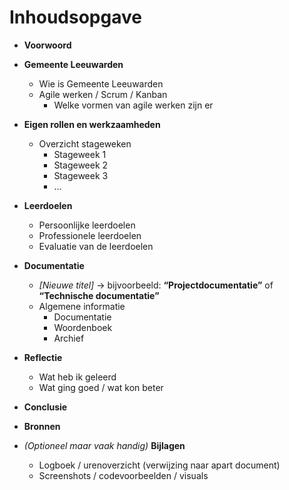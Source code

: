 # **Inhoudsopgave**

- **Voorwoord**
    
- **Gemeente Leeuwarden**
    - Wie is Gemeente Leeuwarden
    - Agile werken / Scrum / Kanban
        - Welke vormen van agile werken zijn er
- **Eigen rollen en werkzaamheden**
    - Overzicht stageweken
        - Stageweek 1
        - Stageweek 2
        - Stageweek 3
        - ...
- **Leerdoelen**
    - Persoonlijke leerdoelen
    - Professionele leerdoelen
    - Evaluatie van de leerdoelen
- **Documentatie**
    - _[Nieuwe titel]_ → bijvoorbeeld: **“Projectdocumentatie”** of **“Technische documentatie”**
    - Algemene informatie
        - Documentatie
        - Woordenboek
        - Archief
- **Reflectie**
    - Wat heb ik geleerd
    - Wat ging goed / wat kon beter
- **Conclusie**
- **Bronnen**
- _(Optioneel maar vaak handig)_ **Bijlagen**
    - Logboek / urenoverzicht (verwijzing naar apart document)
    - Screenshots / codevoorbeelden / visuals